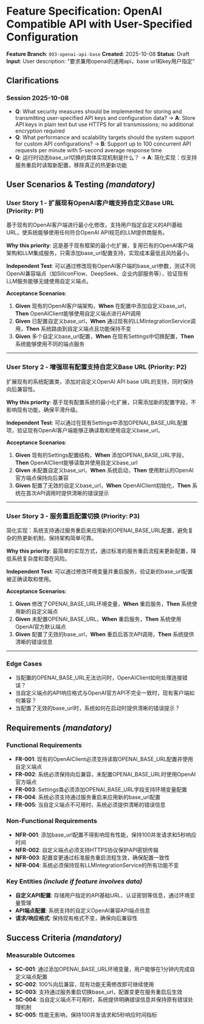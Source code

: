 # Feature Specification: OpenAI Compatible API with User-Specified Configuration

**Feature Branch**: `003-openai-api-base`
**Created**: 2025-10-08
**Status**: Draft
**Input**: User description: "要求兼用openai的通用api，base url和key用户指定"

## Clarifications

### Session 2025-10-08

- **Q**: What security measures should be implemented for storing and transmitting user-specified API keys and configuration data? → **A**: Store API keys in plain text but use HTTPS for all transmissions; no additional encryption required
- **Q**: What performance and scalability targets should the system support for custom API configurations? → **B**: Support up to 100 concurrent API requests per minute with 5-second average response time
- **Q**: 运行时动态base_url切换的具体实现机制是什么？ → **A**: 简化实现：仅支持服务重启时读取新配置，移除真正的热更新功能

## User Scenarios & Testing *(mandatory)*

### User Story 1 - 扩展现有OpenAI客户端支持自定义Base URL (Priority: P1)

基于现有的OpenAI客户端进行最小化修改，支持用户指定自定义的API基础URL，使系统能够使用任何符合OpenAI API规范的LLM提供商服务。

**Why this priority**: 这是基于现有框架的最小化扩展，复用已有的OpenAI客户端架构和LLM集成服务，只需添加base_url配置支持，实现成本最低且风险最小。

**Independent Test**: 可以通过修改现有OpenAI客户端的base_url参数，测试不同OpenAI兼容端点（如SiliconFlow、DeepSeek、企业内部服务等），验证现有LLM服务能够无缝使用自定义端点。

**Acceptance Scenarios**:

1. **Given** 现有的OpenAI客户端架构，**When** 在配置中添加自定义base_url，**Then** OpenAIClient能够使用自定义端点进行API调用
2. **Given** 已配置自定义base_url，**When** 通过现有的LLMIntegrationService调用，**Then** 系统路由到自定义端点且功能保持不变
3. **Given** 多个自定义base_url配置，**When** 在现有Settings中切换配置，**Then** 系统能够使用不同的端点服务

---

### User Story 2 - 增强现有配置支持自定义Base URL (Priority: P2)

扩展现有的系统配置类，添加对自定义OpenAI API base URL的支持，同时保持向后兼容性。

**Why this priority**: 基于现有配置系统的最小化扩展，只需添加新的配置字段，不影响现有功能，确保平滑升级。

**Independent Test**: 可以通过在现有Settings中添加OPENAI_BASE_URL配置项，验证现有OpenAI客户端能够正确读取和使用自定义base_url。

**Acceptance Scenarios**:

1. **Given** 现有的Settings配置结构，**When** 添加OPENAI_BASE_URL字段，**Then** OpenAIClient能够读取并使用自定义base_url
2. **Given** 未配置自定义base_url，**When** 系统启动，**Then** 使用默认的OpenAI官方端点保持向后兼容
3. **Given** 配置了无效的自定义base_url，**When** OpenAIClient初始化，**Then** 系统在首次API调用时提供清晰的错误提示

---

### User Story 3 - 服务重启配置切换 (Priority: P3)

简化实现：系统支持通过服务重启来应用新的OPENAI_BASE_URL配置，避免复杂的热更新机制，保持架构简单可靠。

**Why this priority**: 最简单的实现方式，通过标准的服务重启流程来更新配置，降低系统复杂度和潜在风险。

**Independent Test**: 可以通过修改环境变量并重启服务，验证新的base_url配置被正确读取和使用。

**Acceptance Scenarios**:

1. **Given** 修改了OPENAI_BASE_URL环境变量，**When** 重启服务，**Then** 系统使用新的自定义端点
2. **Given** 未配置OPENAI_BASE_URL，**When** 重启服务，**Then** 系统使用OpenAI官方默认端点
3. **Given** 配置了无效的base_url，**When** 重启后首次API调用，**Then** 系统提供清晰的错误信息

---

### Edge Cases

- 当配置的OPENAI_BASE_URL无法访问时，OpenAIClient如何处理连接错误？
- 当自定义端点的API响应格式与OpenAI官方API不完全一致时，现有客户端如何兼容？
- 当配置了无效的base_url时，系统如何在启动时提供清晰的错误提示？

## Requirements *(mandatory)*

### Functional Requirements

- **FR-001**: 现有的OpenAIClient必须支持读取OPENAI_BASE_URL配置并使用自定义端点
- **FR-002**: 系统必须保持向后兼容，未配置OPENAI_BASE_URL时使用OpenAI官方端点
- **FR-003**: Settings类必须添加OPENAI_BASE_URL字段支持环境变量配置
- **FR-004**: 系统必须支持通过服务重启来应用新的base_url配置
- **FR-005**: 当自定义端点不可用时，系统必须提供清晰的错误信息

### Non-Functional Requirements

- **NFR-001**: 添加base_url配置不得影响现有性能，保持100并发请求和5秒响应时间
- **NFR-002**: 自定义端点必须支持HTTPS协议保护API密钥传输
- **NFR-003**: 配置变更通过标准服务重启流程生效，确保配置一致性
- **NFR-004**: 系统必须保持现有LLMIntegrationService的所有功能不变

### Key Entities *(include if feature involves data)*

- **自定义API配置**: 存储用户指定的API基础URL、认证密钥等信息，通过环境变量管理
- **API端点配置**: 系统支持的自定义OpenAI兼容API端点信息
- **请求/响应格式**: 保持现有格式不变，确保向后兼容性

## Success Criteria *(mandatory)*

### Measurable Outcomes

- **SC-001**: 通过添加OPENAI_BASE_URL环境变量，用户能够在1分钟内完成自定义端点配置
- **SC-002**: 100%向后兼容，现有功能无需修改即可继续使用
- **SC-003**: 支持通过服务重启切换base_url，配置变更在服务重启后生效
- **SC-004**: 当自定义端点不可用时，系统提供明确错误信息并保持原有错误处理机制
- **SC-005**: 性能无影响，保持100并发请求和5秒响应时间指标